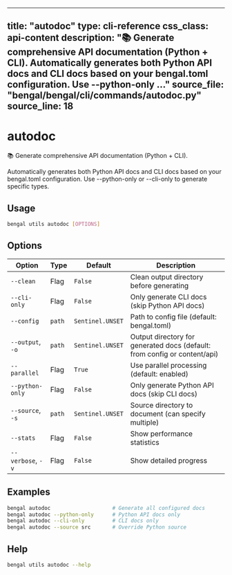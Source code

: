 
---
title: "autodoc"
type: cli-reference
css_class: api-content
description: "📚 Generate comprehensive API documentation (Python + CLI).  Automatically generates both Python API docs and CLI docs based on your bengal.toml configuration. Use --python-only ..."
source_file: "bengal/bengal/cli/commands/autodoc.py"
source_line: 18
---

# autodoc

📚 Generate comprehensive API documentation (Python + CLI).

Automatically generates both Python API docs and CLI docs based on
your bengal.toml configuration. Use --python-only or --cli-only to
generate specific types.


## Usage

```bash
bengal utils autodoc [OPTIONS]
```


## Options

| Option | Type | Default | Description |
|--------|------|---------|-------------|
| `--clean` |Flag |`False` |Clean output directory before generating |
| `--cli-only` |Flag |`False` |Only generate CLI docs (skip Python API docs) |
| `--config` |`path` |`Sentinel.UNSET` |Path to config file (default: bengal.toml) |
| `--output`, `-o` |`path` |`Sentinel.UNSET` |Output directory for generated docs (default: from config or content/api) |
| `--parallel` |Flag |`True` |Use parallel processing (default: enabled) |
| `--python-only` |Flag |`False` |Only generate Python API docs (skip CLI docs) |
| `--source`, `-s` |`path` |`Sentinel.UNSET` |Source directory to document (can specify multiple) |
| `--stats` |Flag |`False` |Show performance statistics |
| `--verbose`, `-v` |Flag |`False` |Show detailed progress |


## Examples

```bash
bengal autodoc                    # Generate all configured docs
bengal autodoc --python-only      # Python API docs only
bengal autodoc --cli-only         # CLI docs only
bengal autodoc --source src       # Override Python source
```



## Help

```bash
bengal utils autodoc --help
```
